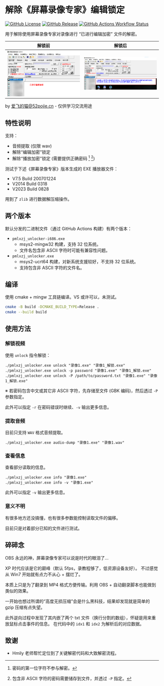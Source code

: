 # 解除《屏幕录像专家》编辑锁定

[![GitHub License](https://img.shields.io/github/license/FlyingRainyCats/pmlxzj_unlocker)](LICENSE)
[![GitHub Release](https://img.shields.io/github/v/release/FlyingRainyCats/pmlxzj_unlocker)](https://github.com/FlyingRainyCats/pmlxzj_unlocker/releases/latest)
[![GitHub Actions Workflow Status](https://img.shields.io/github/actions/workflow/status/FlyingRainyCats/pmlxzj_unlocker/build-msys2.yml)](https://github.com/FlyingRainyCats/pmlxzj_unlocker/actions/workflows/build-msys2.yml)

用于解除使用屏幕录像专家对录像进行 “已进行编辑加密” 文件的解密。

|             解锁前             |              解锁后               |
|:---------------------------:|:------------------------------:|
| ![锁定截图](assets/locked.webp) | ![解锁后截图](assets/unlocked.webp) | 

by 爱飞的猫@52pojie.cn - 仅供学习交流用途

## 特性说明

支持：

- 音频提取 (仅限 wav)
- 解除“编辑加密”锁定
- 解除“播放加密”锁定 (需要提供正确密码 [^password_note] [^non_ascii_password_note])

[^password_note]: 密码的第一位字符不参与解密。
[^non_ascii_password_note]: 包含非 ASCII 字符的密码需要储存到文件，并透过 `-P` 指定。

测试于下述《屏幕录像专家》版本生成的 EXE 播放器文件：

- V7.5 Build 200701224
- V2014 Build 0318
- V2023 Build 0828

用到了 `zlib` 进行数据解压缩操作。

## 两个版本

默认分发的二进制文件（通过 GitHub Actions 构建）有两个版本：

- `pmlxzj_unlocker-i686.exe`
    - msys2-mingw32 构建，支持 32 位系统。
    - 文件名包含非 ASCII 字符时可能有兼容性问题。
- `pmlxzj_unlocker.exe`
    - msys2-ucrt64 构建，对新系统支援较好，不支持 32 位系统。
    - 支持包含非 ASCII 字符的文件名。

## 编译

使用 cmake + mingw 工具链编译。VS 或许可以，未测试。

```sh
cmake -B build -DCMAKE_BUILD_TYPE=Release .
cmake --build build
```

## 使用方法

### 解锁视频

使用 `unlock` 指令解锁：

```shell
./pmlxzj_unlocker.exe unlock "录像1.exe" "录像1_解锁.exe"
./pmlxzj_unlocker.exe unlock -p password "录像1.exe" "录像1_解锁.exe"
./pmlxzj_unlocker.exe unlock -P /path/to/password.txt "录像1.exe" "录像1_解锁.exe"
```

※ 若密码包含中文或其它非 ASCII 字符，先存储至文件 (GBK 编码)，然后透过 `-P` 参数指定。

此外可以指定 `-r` 在密码错误时继续、`-v` 输出更多信息。

### 提取音频

目前只支持 `WAV` 格式音频提取。

```shell
./pmlxzj_unlocker.exe audio-dump "录像1.exe" "录像1.wav"
```

### 查看信息

查看部分读取的信息。

```shell
./pmlxzj_unlocker.exe info "录像1.exe"
./pmlxzj_unlocker.exe info -v "录像1.exe"
```

此外可以指定 `-v` 输出更多信息。

### 意义不明

有很多地方还没搞懂，也有很多参数能控制读取文件的偏移。

目前只是对着部分已知的文件进行测试。

## 碎碎念

OBS 永远的神，屏幕录像专家可以说是时代的眼泪了…

XP 时代应该是它的巅峰（默认 5fps，录教程够了，低资源设备友好）。
不过感觉从 Win7 开始就有点力不从心 + 摆烂了。

本质上只是为了翻录到 MP4 格式方便传输。利用 OBS + 自动翻录脚本也能做到类似的效果。

一开始也想过所谓的“高度无损压缩”会是什么黑科技，结果却发现就是简单的 gzip 压缩有点失望。

此外逆向过程中发现了其内嵌了两个 txt 文件（换行分割的数组），怀疑是用来重放鼠标点击事件的信息。
在代码中的 `idx1` 和 `idx2` 为解析后的对应数据。

## 致谢

- Hmily 老师帮忙定位到了关键解密代码和大致解密流程。
